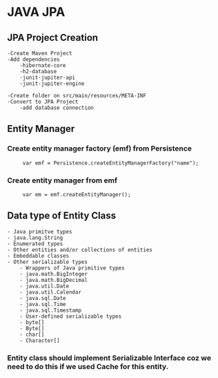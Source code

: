 # JAVA JPA
## JPA Project Creation
	-Create Maven Project
	-Add dependencies
		-hibernate-core
		-h2-database
		-junit-jupiter-api
		-junit-jupiter-engine

	-Create folder on src/main/resources/META-INF
	-Convert to JPA Project
		-add database connection

## Entity Manager
  ### Create entity manager factory (emf) from Persistence
         var emf = Persistence.createEntityManagerFactory("name");
          
  ### Create entity manager from emf
         var em = emf.createEntityManager();

## Data type of Entity Class

	- Java primitve types
	- java.lang.String
	- Enumerated types
	- Other entities and/or collections of entities
	- Embeddable classes
	- Other serializable types
		- Wrappers of Java primitive types
		- java.math.BigInteger
		- java.math.BigDecimal
		- java.util.Date
		- java.util.Calendar
		- java.sql.Date
		- java.sql.Time
		- java.sql.Timestamp
		- User-defined serializable types
		- byte[]
		- Byte[]
		- char[]
		- Character[]
		
### Entity class should implement Serializable Interface coz we need to do this if we used Cache for this entity.

